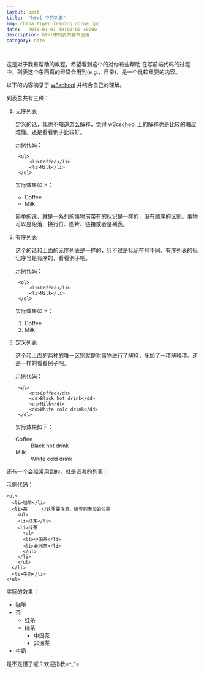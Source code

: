 ```yaml
---
layout: post
title:  "html 中的列表"
img: china_tiger_leaping_gorge.jpg
date:   2018-01-01 00:00:00 +0200
description: html中列表的基本使用
category: note

---
```


这是对于我有帮助的教程，希望看到这个的对你有些帮助
在写前端代码的过程中，列表这个东西真的经常会用到(e.g.，目录)，是一个比较重要的内容。

以下的内容摘录于 [w3school](http://www.w3school.com.cn/html/html_lists.asp) 并结合自己的理解。

列表总共有三种：

1. 无序列表
    
    定义的话，我也不知道怎么解释，觉得 w3cschool 上的解释也是比较的晦涩难懂。还是看看例子比较好。

    示例代码：
    
        <ul>
            <li>Coffee</li>
            <li>Milk</li>
        </ul>
        
    实际效果如下：
    
    <ul>
        <li>Coffee</li>
        <li>Milk</li>
    </ul>
    
    简单的说，就是一系列的事物前带有的标记是一样的，没有顺序的区别。事物可以是段落、换行符、图片、链接或者是列表。
    
2. 有序列表

    这个的话和上面的无序列表是一样的，只不过是标记符号不同，有序列表的标记序号是有序的，看看例子吧。
    
    示例代码：
    
        <ol>
            <li>Coffee</li>
            <li>Milk</li>
        </ol>
        
    实际效果如下：
    
    <ol>
        <li>Coffee</li>
        <li>Milk</li>
    </ol>

3. 定义列表

    这个和上面的两种的唯一区别就是对事物进行了解释，多加了一项解释项。还是一样的看看例子吧。
    
    示例代码：
    
        <dl>
            <dt>Coffee</dt>
            <dd>Black hot drink</dd>
            <dt>Milk</dt>
            <dd>White cold drink</dd>
        </dl>
    
    实际效果如下：
    
    <dl>
        <dt>Coffee</dt>
        <dd>Black hot drink</dd>
        <dt>Milk</dt>
        <dd>White cold drink</dd>
    </dl>
    
还有一个会经常用到的，就是嵌套的列表：

示例代码：

    <ul>
      <li>咖啡</li>
      <li>茶     //这里要注意，嵌套列表加的位置
        <ul>
        <li>红茶</li>
        <li>绿茶
          <ul>
          <li>中国茶</li>
          <li>非洲茶</li>
          </ul>
        </li>
        </ul>
      </li>
      <li>牛奶</li>
    </ul>

实际的效果：

<ul>
  <li>咖啡</li>
  <li>茶
    <ul>
    <li>红茶</li>
    <li>绿茶
      <ul>
      <li>中国茶</li>
      <li>非洲茶</li>
      </ul>
    </li>
    </ul>
  </li>
  <li>牛奶</li>
</ul>

是不是懂了呢？欢迎指教=^_^= 
